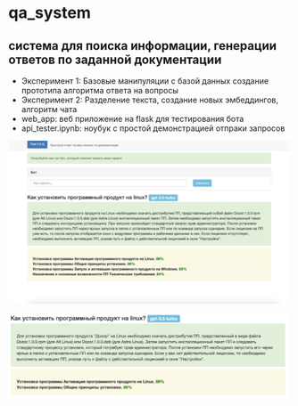# qa_system
система для поиска информации, генерации ответов по заданной документации
--------------------------
- Эксперимент 1:  Базовые манипуляции с базой данных создание прототипа алгоритма ответа на вопросы
- Эксперимент 2:  Разделение текста, создание новых эмбеддингов, алгоритм чата 
- web_app: веб приложение на flask для тестирования бота
- api_tester.ipynb: ноубук с простой демонстрацией отпраки запросов

![веб приложение](img/web_app.png)

![демонстрация](img/demo.png)
